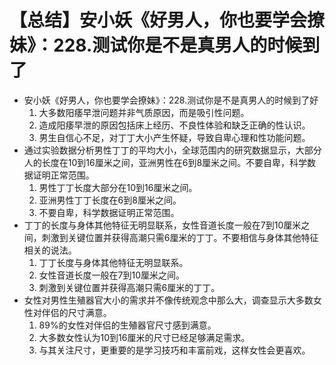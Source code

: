 # 【总结】安小妖《好男人，你也要学会撩妹》：228.测试你是不是真男人的时候到了

-   安小妖《好男人，你也要学会撩妹》：228.测试你是不是真男人的时候到了好
    1.  大多数阳痿早泄问题并非气质原因，而是吸引性问题。
    2.  造成阳痿早泄的原因包括床上经历、不良性体验和缺乏正确的性认识。
    3.  男生自信心不足，对丁丁大小产生怀疑，导致自卑心理和性功能问题。
-   通过实验数据分析男性丁丁的平均大小，全球范围内的研究数据显示，大部分人的长度在10到16厘米之间，亚洲男性在6到8厘米之间。不要自卑，科学数据证明正常范围。
    1.  男性丁丁长度大部分在10到16厘米之间。
    2.  亚洲男性丁丁长度在6到8厘米之间。
    3.  不要自卑，科学数据证明正常范围。
-   丁丁的长度与身体其他特征无明显联系，女性音道长度一般在7到10厘米之间，刺激到关键位置并获得高潮只需6厘米的丁丁。不要相信与身体其他特征相关的说法。
    1.  丁丁长度与身体其他特征无明显联系。
    2.  女性音道长度一般在7到10厘米之间。
    3.  刺激到关键位置并获得高潮只需6厘米的丁丁。
-   女性对男性生殖器官大小的需求并不像传统观念中那么大，调查显示大多数女性对伴侣的尺寸满意。
    1.  89%的女性对伴侣的生殖器官尺寸感到满意。
    2.  大多数女性认为10到16厘米的尺寸已经足够满足需求。
    3.  与其关注尺寸，更重要的是学习技巧和丰富前戏，这样女性会更喜欢。